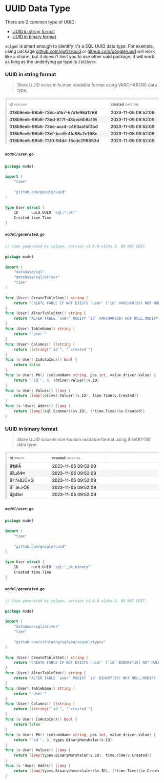# UUID Data Type

There are 2 common type of UUID:

- [UUID in string format](#uuid-in-string-format)
- [UUID in binary format](#uuid-in-binary-format)

`sqlgen` is smart enough to identify it's a SQL UUID data type. For example, using package [github.com/gofrs/uuid](https://github.com/gofrs/uuid) or [github.com/google/uuid](https://github.com/google/uuid) will work like a charm, but it doesn't limit you to use other uuid package, it will work as long as the underlying go type is `[16]byte`.

### UUID in string format

> Store UUID value in human readable format using VARCHAR(36) data type.

<img src="./images/varchar_uuid.jpg">

<h5 a><strong><code>model/user.go</code></strong></h5>

```go
package model

import (
	"time"

	"github.com/google/uuid"
)

type User struct {
	ID      uuid.UUID `sql:",pk"`
	Created time.Time
}
```

<h5 a><strong><code>model/generated.go</code></strong></h5>

```go
// Code generated by sqlgen, version v1.0.0-alpha.3. DO NOT EDIT.

package model

import (
	"database/sql"
	"database/sql/driver"
	"time"
)

func (User) CreateTableStmt() string {
	return "CREATE TABLE IF NOT EXISTS `user` (`id` VARCHAR(36) NOT NULL,`created` DATETIME NOT NULL,PRIMARY KEY (`id`));"
}
func (User) AlterTableStmt() string {
	return "ALTER TABLE `user` MODIFY `id` VARCHAR(36) NOT NULL,MODIFY `created` DATETIME NOT NULL AFTER `id`;"
}
func (User) TableName() string {
	return "`user`"
}
func (User) Columns() []string {
	return []string{"`id`", "`created`"}
}
func (v User) IsAutoIncr() bool {
	return false
}
func (v User) PK() (columnName string, pos int, value driver.Value) {
	return "`id`", 0, (driver.Valuer)(v.ID)
}
func (v User) Values() []any {
	return []any{(driver.Valuer)(v.ID), time.Time(v.Created)}
}
func (v *User) Addrs() []any {
	return []any{(sql.Scanner)(&v.ID), (*time.Time)(&v.Created)}
}
```

### UUID in binary format

> Store UUID value in non-human readable format using BINARY(16) data type.

<img src="./images/binary_uuid.jpg">

<h5 a><strong><code>model/user.go</code></strong></h5>

```go
package model

import (
	"time"

	"github.com/google/uuid"
)

type User struct {
	ID      uuid.UUID `sql:",pk,binary"`
	Created time.Time
}
```

<h5 a><strong><code>model/generated.go</code></strong></h5>

```go
// Code generated by sqlgen, version v1.0.0-alpha.3. DO NOT EDIT.

package model

import (
	"database/sql/driver"
	"time"

	"github.com/si3nloong/sqlgen/sequel/types"
)

func (User) CreateTableStmt() string {
	return "CREATE TABLE IF NOT EXISTS `user` (`id` BINARY(16) NOT NULL,`created` DATETIME NOT NULL,PRIMARY KEY (`id`));"
}
func (User) AlterTableStmt() string {
	return "ALTER TABLE `user` MODIFY `id` BINARY(16) NOT NULL,MODIFY `created` DATETIME NOT NULL AFTER `id`;"
}
func (User) TableName() string {
	return "`user`"
}
func (User) Columns() []string {
	return []string{"`id`", "`created`"}
}
func (v User) IsAutoIncr() bool {
	return false
}
func (v User) PK() (columnName string, pos int, value driver.Value) {
	return "`id`", 0, types.BinaryMarshaler(v.ID)
}
func (v User) Values() []any {
	return []any{types.BinaryMarshaler(v.ID), time.Time(v.Created)}
}
func (v *User) Addrs() []any {
	return []any{types.BinaryUnmarshaler(&v.ID), (*time.Time)(&v.Created)}
}
```
